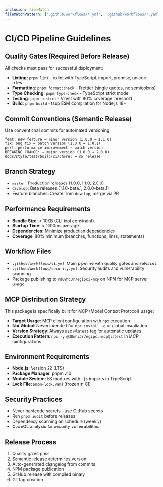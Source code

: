 ```yaml
---
inclusion: fileMatch
fileMatchPattern: ['.github/workflows/*.yml', '.github/workflows/*.yaml', 'package.json', '.releaserc.json']
---
```


# CI/CD Pipeline Guidelines

## Quality Gates (Required Before Release)

All checks must pass for successful deployment:

- **Linting**: `pnpm lint` - oxlint with TypeScript, import, promise, unicorn rules
- **Formatting**: `pnpm format:check` - Prettier (single quotes, no semicolons)
- **Type Checking**: `pnpm type-check` - TypeScript strict mode
- **Testing**: `pnpm test:ci` - Vitest with 80% coverage threshold
- **Build**: `pnpm build` - tsup ESM compilation for Node.js 18+

## Commit Conventions (Semantic Release)

Use conventional commits for automated versioning:

```
feat: new feature → minor version (1.0.0 → 1.1.0)
fix: bug fix → patch version (1.0.0 → 1.0.1)
perf: performance improvement → patch version
BREAKING CHANGE: → major version (1.0.0 → 2.0.0)
docs/style/test/build/ci/chore: → no release
```

## Branch Strategy

- `master`: Production releases (1.0.0, 1.1.0, 2.0.0)
- `develop`: Beta releases (1.1.0-beta.1, 2.0.0-beta.1)
- Feature branches: Create from `develop`, merge via PR

## Performance Requirements

- **Bundle Size**: < 10KB (CLI tool constraint)
- **Startup Time**: < 1000ms average
- **Dependencies**: Minimize production dependencies
- **Coverage**: 80% minimum (branches, functions, lines, statements)

## Workflow Files

- `.github/workflows/ci.yml`: Main pipeline with quality gates and releases
- `.github/workflows/security.yml`: Security audits and vulnerability scanning
- Package publishing to `@d0whc3r/egipci-mcp` on NPM for MCP server usage

## MCP Distribution Strategy

This package is specifically built for MCP (Model Context Protocol) usage:

- **Target Usage**: MCP client configuration with `npx` execution
- **Not Global**: Never intended for `npm install -g` or global installation
- **Version Strategy**: Always use `@latest` tag for automatic updates
- **Execution Pattern**: `npx -y @d0whc3r/egipci-mcp@latest` in MCP configurations

## Environment Requirements

- **Node.js**: Version 22 (LTS)
- **Package Manager**: pnpm v10
- **Module System**: ES modules with `.js` imports in TypeScript
- **Lock File**: `pnpm-lock.yaml` (frozen in CI)

## Security Practices

- Never hardcode secrets - use GitHub secrets
- Run `pnpm audit` before releases
- Dependency scanning on schedule (weekly)
- CodeQL analysis for security vulnerabilities

## Release Process

1. Quality gates pass
2. Semantic release determines version
3. Auto-generated changelog from commits
4. NPM package publication
5. GitHub release with compiled binary
6. Git tag creation
